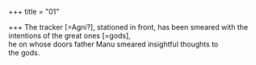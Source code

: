 +++
title = "01"

+++
The tracker [=Agni?], stationed in front, has been smeared with the  intentions of the great ones [=gods],  
he on whose doors father Manu smeared insightful thoughts to  
the gods.  